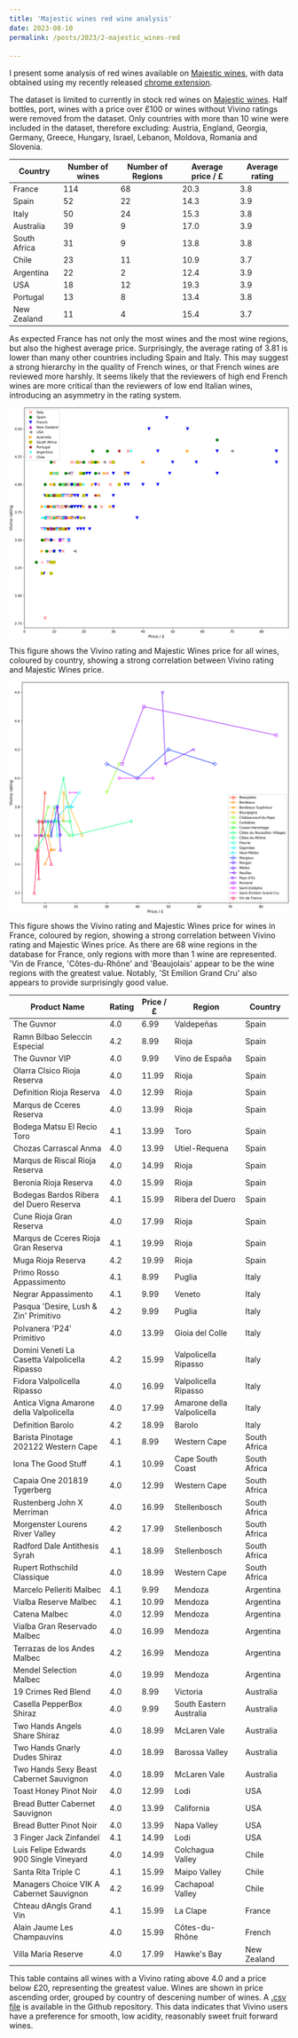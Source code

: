 ```yaml
---
title: 'Majestic wines red wine analysis'
date: 2023-08-10
permalink: /posts/2023/2-majestic_wines-red

---
```


I present some analysis of red wines available on [Majestic wines](https://www.majestic.co.uk), with data obtained using my recently released [chrome extension](https://chrome.google.com/webstore/detail/majestic%2Bvivino/neohjloinpdpfddkjfcagikdgepjbmee). 

The dataset is limited to currently in stock red wines on [Majestic wines](https://www.majestic.co.uk). Half bottles, port, wines with a price over £100 or wines without Vivino ratings were removed from the dataset. Only countries with more than 10 wine were included in the dataset, therefore excluding: Austria, England, Georgia, Germany, Greece, Hungary, Israel, Lebanon, Moldova, Romania and Slovenia.

| Country      | Number of wines | Number of Regions | Average price / £ | Average rating |
| -----------      | ----------- | ----------- | -----------| ----------- |
| France      | 114       |  68       | 20.3       |3.8       |
| Spain      | 52       |  22       | 14.3       |3.9       |
| Italy      | 50       |  24       | 15.3       |3.8       |
| Australia      | 39       |  9       | 17.0       |3.9      |
| South Africa      | 31       |  9       | 13.8       |3.8      |
| Chile      | 23       |  11       | 10.9       |3.7       |
| Argentina      | 22       |  2       | 12.4       |3.9       |
| USA      | 18       |  12       | 19.3       |3.9       |
| Portugal      | 13       |  8       | 13.4       |3.8       |
| New Zealand      | 11       |  4       | 15.4       |3.7       |

As expected France has not only the most wines and the most wine regions, but also the highest average price. Surprisingly, the average rating of 3.81 is lower than many other countries including Spain and Italy. This may suggest a strong hierarchy in the quality of French wines, or that French wines are reviewed more harshly. It seems likely that the reviewers of high end French wines are more critical than the reviewers of low end Italian wines, introducing an asymmetry in the rating system.

<img src="https://github.com/chrisahart/vivino-majestic/blob/main/analysis/plots/wine_red/price_rating_all.png" style="display: block; margin: auto;" />

This figure shows the Vivino rating and Majestic Wines price for all wines, coloured by country, showing a strong correlation between Vivino rating and Majestic Wines price. 

<img src="https://github.com/chrisahart/vivino-majestic/blob/main/analysis/plots/wine_red/price_rating_france-multiple-regions-only.png" style="display: block; margin: auto;" />

This figure shows the Vivino rating and Majestic Wines price for wines in France, coloured by region, showing a strong correlation between Vivino rating and Majestic Wines price. As there are 68 wine regions in the database for France, only regions with more than 1 wine are represented. 'Vin de France, 'Côtes-du-Rhône' and 'Beaujolais' appear to be the wine regions with the greatest value. Notably, 'St Emilion Grand Cru' also appears to provide surprisingly good value.

| Product Name      | Rating | Price / £ | Region| Country|
|-----------|-----------|-----------|-----------|-----------|
The Guvnor |4.0|6.99|Valdepeñas|Spain
Ramn Bilbao Seleccin Especial |4.2|8.99|Rioja|Spain
The Guvnor VIP |4.0|9.99|Vino de España|Spain
Olarra Clsico Rioja Reserva |4.0|11.99|Rioja|Spain
Definition Rioja Reserva |4.0|12.99|Rioja|Spain
Marqus de Cceres  Reserva |4.0|13.99|Rioja|Spain
Bodega Matsu El Recio Toro|4.1|13.99|Toro|Spain
Chozas Carrascal Anma |4.0|13.99|Utiel-Requena|Spain
Marqus de Riscal Rioja Reserva|4.0|14.99|Rioja|Spain
Beronia Rioja Reserva|4.0|15.99|Rioja|Spain
Bodegas Bardos Ribera del Duero Reserva|4.1|15.99|Ribera del Duero|Spain
Cune Rioja Gran Reserva|4.0|17.99|Rioja|Spain
Marqus de Cceres Rioja Gran Reserva |4.1|19.99|Rioja|Spain
Muga Rioja Reserva |4.2|19.99|Rioja|Spain
Primo Rosso Appassimento |4.1|8.99|Puglia|Italy
Negrar Appassimento |4.1|9.99|Veneto|Italy
Pasqua 'Desire, Lush & Zin' Primitivo|4.2|9.99|Puglia|Italy
Polvanera 'P24' Primitivo |4.0|13.99|Gioia del Colle|Italy
Domini Veneti La Casetta Valpolicella Ripasso |4.2|15.99|Valpolicella Ripasso|Italy
Fidora Valpolicella Ripasso |4.0|16.99|Valpolicella Ripasso|Italy
Antica Vigna Amarone della Valpolicella|4.0|17.99|Amarone della Valpolicella|Italy
Definition Barolo |4.2|18.99|Barolo|Italy
Barista Pinotage 202122 Western Cape|4.1|8.99|Western Cape|South Africa
Iona The Good Stuff |4.1|10.99|Cape South Coast|South Africa
Capaia One 201819 Tygerberg|4.0|12.99|Western Cape|South Africa
Rustenberg John X Merriman |4.0|16.99|Stellenbosch|South Africa
Morgenster Lourens River Valley |4.2|17.99|Stellenbosch|South Africa
Radford Dale Antithesis Syrah|4.1|18.99|Stellenbosch|South Africa
Rupert Rothschild Classique |4.0|18.99|Western Cape|South Africa
Marcelo Pelleriti Malbec |4.1|9.99|Mendoza|Argentina
Vialba Reserve Malbec |4.1|10.99|Mendoza|Argentina
Catena Malbec |4.0|12.99|Mendoza|Argentina
Vialba Gran Reservado Malbec |4.0|16.99|Mendoza|Argentina
Terrazas de los Andes Malbec |4.2|16.99|Mendoza|Argentina
Mendel Selection Malbec |4.0|19.99|Mendoza|Argentina
19 Crimes Red Blend |4.0|8.99|Victoria|Australia
Casella PepperBox Shiraz |4.0|9.99|South Eastern Australia|Australia
Two Hands Angels Share Shiraz | 4.0|18.99|McLaren Vale|Australia
Two Hands Gnarly Dudes Shiraz |4.0|18.99|Barossa Valley|Australia
Two Hands Sexy Beast Cabernet Sauvignon |4.0|18.99|McLaren Vale|Australia
Toast Honey Pinot Noir |4.0|12.99|Lodi|USA
Bread Butter Cabernet Sauvignon |4.0|13.99|California|USA
Bread Butter Pinot Noir |4.0|13.99|Napa Valley|USA
3 Finger Jack Zinfandel |4.1|14.99|Lodi|USA
Luis Felipe Edwards 900 Single Vineyard |4.0|14.99|Colchagua Valley|Chile
Santa Rita Triple C |4.1|15.99|Maipo Valley|Chile
Managers Choice VIK A Cabernet Sauvignon |4.2|16.99|Cachapoal Valley|Chile
Chteau dAngls Grand Vin |4.1|15.99|La Clape|France
Alain Jaume Les Champauvins |4.0|15.99|Côtes-du-Rhône|French
Villa Maria Reserve  |4.0|17.99|Hawke's Bay|New Zealand

This table contains all wines with a Vivino rating above 4.0 and a price below £20, representing the greatest value. Wines are shown in price ascending order, grouped by country of descening number of wines. A [.csv file](https://github.com/chrisahart/vivino-majestic/blob/main/analysis/data/wine_red/wines_rating-above-4.0_price-below-20.csv) is available in the Github repository. This data indicates that Vivino users have a preference for smooth, low acidity, reasonably sweet fruit forward wines.
